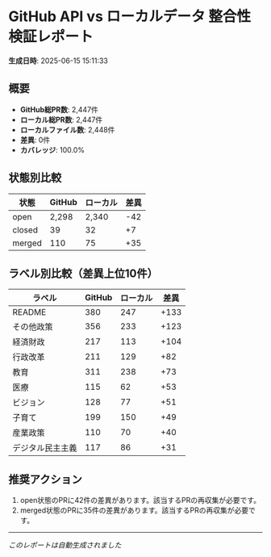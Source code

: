 # GitHub API vs ローカルデータ 整合性検証レポート

**生成日時**: 2025-06-15 15:11:33

## 概要

- **GitHub総PR数**: 2,447件
- **ローカル総PR数**: 2,447件
- **ローカルファイル数**: 2,448件
- **差異**: 0件
- **カバレッジ**: 100.0%

## 状態別比較

| 状態 | GitHub | ローカル | 差異 |
|------|--------|----------|------|
| open | 2,298 | 2,340 | -42 |
| closed | 39 | 32 | +7 |
| merged | 110 | 75 | +35 |

## ラベル別比較（差異上位10件）

| ラベル | GitHub | ローカル | 差異 |
|--------|--------|----------|------|
| README | 380 | 247 | +133 |
| その他政策 | 356 | 233 | +123 |
| 経済財政 | 217 | 113 | +104 |
| 行政改革 | 211 | 129 | +82 |
| 教育 | 311 | 238 | +73 |
| 医療 | 115 | 62 | +53 |
| ビジョン | 128 | 77 | +51 |
| 子育て | 199 | 150 | +49 |
| 産業政策 | 110 | 70 | +40 |
| デジタル民主主義 | 117 | 86 | +31 |

## 推奨アクション

1. open状態のPRに42件の差異があります。該当するPRの再収集が必要です。
2. merged状態のPRに35件の差異があります。該当するPRの再収集が必要です。

---
*このレポートは自動生成されました*